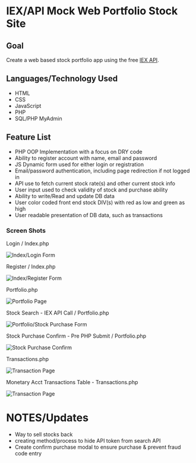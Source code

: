 # IEX/API Mock Web Portfolio Stock Site

## Goal
Create a web based stock portfolio app using the free [IEX API](https://iextrading.com/developer/).

## Languages/Technology Used
* HTML
* CSS
* JavaScript
* PHP
* SQL/PHP MyAdmin

## Feature List
* PHP OOP Implementation with a focus on DRY code
* Ability to register account with name, email and password
* JS Dynamic form used for either login or registration
* Email/password authentication, including page redirection if not logged in
* API use to fetch current stock rate(s) and other current stock info
* User input used to check validity of stock and purchase ability
* Ability to write/Read and update DB data
* User color coded front end stock DIV(s) with red as low and green as high
* User readable presentation of DB data, such as transactions

### Screen Shots

Login / Index.php

![Index/Login Form](https://i.imgur.com/VAh1KSC.png)

Register / Index.php

![Index/Register Form](https://i.imgur.com/xL3ethJ.png)

Portfolio.php

![Portfolio Page](https://i.imgur.com/OFQkI7K.png)

Stock Search - IEX API Call / Portfolio.php

![Portfolio/Stock Purchase Form](https://i.imgur.com/754BXJD.png)

Stock Purchase Confirm - Pre PHP Submit / Portfolio.php

![Stock Purchase Confirm](https://i.imgur.com/hvTPcvt.png)

Transactions.php

![Transaction Page](https://i.imgur.com/NNgHsrd.png)

Monetary Acct Transactions Table - Transactions.php

![Transaction Page](https://i.imgur.com/OycaSYl.png)

# NOTES/Updates
* Way to sell stocks back
* creating method/process to hide API token from search API
* Create confirm purchase modal to ensure purchase & prevent fraud code entry